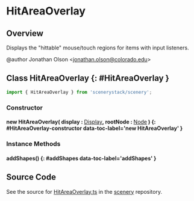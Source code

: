 # HitAreaOverlay

## Overview

Displays the "hittable" mouse/touch regions for items with input listeners.

@author Jonathan Olson &lt;jonathan.olson@colorado.edu&gt;

## Class HitAreaOverlay {: #HitAreaOverlay }


```js
import { HitAreaOverlay } from 'scenerystack/scenery';
```
### Constructor

#### new HitAreaOverlay( display : <span style="font-weight: 400;">[Display](../scenery/Display.md)</span>, rootNode : <span style="font-weight: 400;">[Node](../scenery/Node.md)</span> ) {: #HitAreaOverlay-constructor data-toc-label='new HitAreaOverlay' }

### Instance Methods

#### addShapes() {: #addShapes data-toc-label='addShapes' }



## Source Code

See the source for [HitAreaOverlay.ts](https://github.com/phetsims/scenery/blob/main/js/overlays/HitAreaOverlay.ts) in the [scenery](https://github.com/phetsims/scenery) repository.
